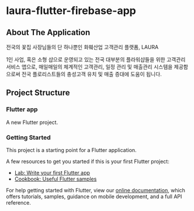 # laura-flutter-firebase-app

## About The Application
전국의 꽃집 사장님들의 단 하나뿐인 화훼산업 고객관리 플랫폼, LAURA

1인 사업, 혹은 소형 샵으로 운영되고 있는 전국 대부분의 플라워샵들을 위한 고객관리 서비스 앱으로, 매일매일의 체계적인 고객관리, 일정 관리 및 매출관리 시스템을 제공함으로써 전국 플로리스트들의 충성고객 유치 및 매출 증대에 도움이 됩니다.


## Project Structure
### Flutter app
A new Flutter project.

### Getting Started

This project is a starting point for a Flutter application.

A few resources to get you started if this is your first Flutter project:

- [Lab: Write your first Flutter app](https://flutter.dev/docs/get-started/codelab)
- [Cookbook: Useful Flutter samples](https://flutter.dev/docs/cookbook)

For help getting started with Flutter, view our
[online documentation](https://flutter.dev/docs), which offers tutorials,
samples, guidance on mobile development, and a full API reference.
